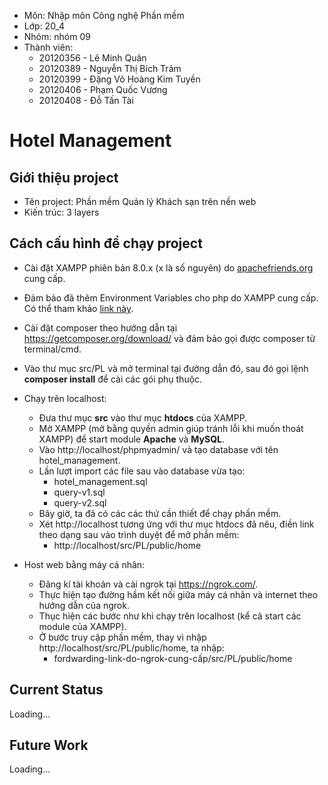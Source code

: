 - Môn: Nhập môn Công nghệ Phần mềm 
- Lớp: 20_4
- Nhóm: nhóm 09
- Thành viên:
    - 20120356 - Lê Minh Quân
    - 20120389 - Nguyễn Thị Bích Trâm
    - 20120399 - Đặng Võ Hoàng Kim Tuyền
    - 20120406 - Phạm Quốc Vương
    - 20120408 - Đỗ Tấn Tài

# Hotel Management

## Giới thiệu project
- Tên project: Phần mềm Quản lý Khách sạn trên nền web 
- Kiến trúc: 3 layers

## Cách cấu hình để chạy project
- Cài đặt XAMPP phiên bản 8.0.x (x là số nguyên) do [apachefriends.org](https://www.apachefriends.org/download.html) cung cấp.
- Đảm bảo đã thêm Environment Variables cho php do XAMPP cung cấp. Có thể tham khảo [link này](https://dinocajic.medium.com/add-xampp-php-to-environment-variables-in-windows-10-af20a765b0ce).
- Cài đặt composer theo hướng dẫn tại https://getcomposer.org/download/ và đảm bảo gọi được composer từ terminal/cmd.
- Vào thư mục src/PL và mở terminal tại đường dẫn đó, sau đó gọi lệnh **composer install** để cài các gói phụ thuộc.

- Chạy trên localhost:
    - Đưa thư mục **src** vào thư mục **htdocs** của XAMPP.
    - Mở XAMPP (mở bằng quyền admin giúp tránh lỗi khi muốn thoát XAMPP) để start module **Apache** và **MySQL**.
    - Vào http://localhost/phpmyadmin/ và tạo database với tên hotel_management.
    - Lần lượt import các file sau vào database vừa tạo:
        - hotel_management.sql
        - query-v1.sql
        - query-v2.sql
    - Bây giờ, ta đã có các các thứ cần thiết để chạy phần mềm.
    - Xét http://localhost tương ứng với thư mục htdocs đã nêu, điền link theo dạng sau vào trình duyệt để mở phần mềm:
        - http://localhost/src/PL/public/home

- Host web bằng máy cá nhân:
    - Đăng kí tài khoản và cài ngrok tại https://ngrok.com/.
    - Thực hiện tạo đường hầm kết nối giữa máy cá nhân và internet theo hướng dẫn của ngrok.
    - Thục hiện các bước như khi chạy trên localhost (kể cả start các module của XAMPP).
    - Ở bước truy cập phần mềm, thay vì nhập http://localhost/src/PL/public/home, ta nhập:
        - fordwarding-link-do-ngrok-cung-cấp/src/PL/public/home

## Current Status
Loading...

## Future Work
Loading...